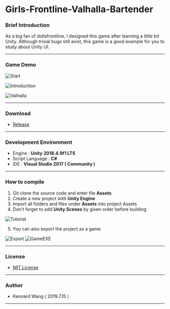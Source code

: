 # Girls-Frontline-Valhalla-Bartender
### Brief Introduction
As a big fan of dollsfrontline, I designed this game after learning a little bit Unity. Although trivial bugs still exist, this game is a good example for you to study about Unity UI.

------
### Game Demo
![Start](https://kennardwang.github.io/ImageSource/Project/ValhallaStart.png)

![Introduction](https://kennardwang.github.io/ImageSource/Project/ValhallaIntroduction.png)

![Valhalla](https://kennardwang.github.io/ImageSource/Project/Valhalla.png)

------
### Download
+ [Release](https://github.com/KennardWang/DollsFrontline-ValhallaBartender/releases/tag/1.0)
------
### Development Environment
+ Engine : **Unity 2018.4.9f1 LTS**
+ Script Language : **C#**
+ IDE : **Visual Studio 2017 ( Community )**
------
### How to compile
1. Git clone the source code and enter file **Assets**
2. Create a new project with **Unity Engine**
3. Import all folders and files under **Assets** into project Assets
4. Don't forget to add **Unity Scenes** by given order before building

![Tutorial](https://kennardwang.github.io/ImageSource/Project/ValhallaTutorial.png)

5. You can also export the project as a game  

![Export](https://kennardwang.github.io/ImageSource/Project/ValhallaTutorial2.png)
![GameEXE](https://kennardwang.github.io/ImageSource/Project/ValhallaTutorial3.png)

------
### License
+ [MIT License](https://github.com/KennardWang/Girls-Frontline-Valhalla-Bartender/blob/master/LICENSE)
------
### Author
+ Kennard Wang ( 2019.7.15 )
------

